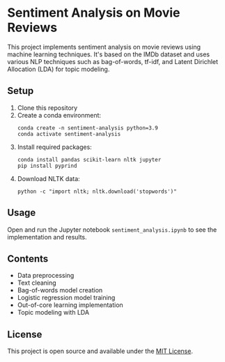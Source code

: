 # Sentiment Analysis on Movie Reviews

This project implements sentiment analysis on movie reviews using machine learning techniques. It's based on the IMDb dataset and uses various NLP techniques such as bag-of-words, tf-idf, and Latent Dirichlet Allocation (LDA) for topic modeling.

## Setup

1. Clone this repository
2. Create a conda environment:
   ```
   conda create -n sentiment-analysis python=3.9
   conda activate sentiment-analysis
   ```
3. Install required packages:
   ```
   conda install pandas scikit-learn nltk jupyter
   pip install pyprind
   ```
4. Download NLTK data:
   ```
   python -c "import nltk; nltk.download('stopwords')"
   ```

## Usage

Open and run the Jupyter notebook `sentiment_analysis.ipynb` to see the implementation and results.

## Contents

- Data preprocessing
- Text cleaning
- Bag-of-words model creation
- Logistic regression model training
- Out-of-core learning implementation
- Topic modeling with LDA

## License

This project is open source and available under the [MIT License](LICENSE).
